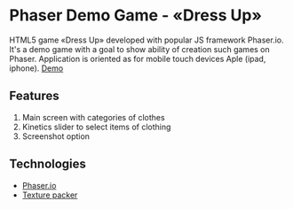 Phaser Demo Game - «Dress Up»
====================================================

HTML5 game «Dress Up» developed with popular JS framework Phaser.io. It's a demo game with a goal to show ability of creation such games on Phaser. Application is oriented as for mobile touch devices Aple (ipad, iphone).
[Demo](http://phaserdressgame.baev.jsui.nixdev.co/)

Features
--------

1. Main screen with categories of clothes
2. Kinetics slider to select items of clothing
3. Screenshot option

Technologies
------------

* [Phaser.io](https://phaser.io/)
* [Texture packer](https://www.codeandweb.com/texturepacker)
